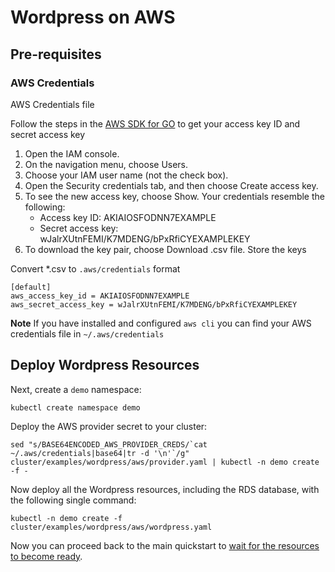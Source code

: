 # Wordpress on AWS

## Pre-requisites

### AWS Credentials

AWS Credentials file

Follow the steps in the [AWS SDK for GO](https://docs.aws.amazon.com/sdk-for-go/v1/developer-guide/setting-up.html) to get your access key ID and secret access key
1. Open the IAM console.
1. On the navigation menu, choose Users.
1. Choose your IAM user name (not the check box).
1. Open the Security credentials tab, and then choose Create access key.
1. To see the new access key, choose Show. Your credentials resemble the following:
    - Access key ID: AKIAIOSFODNN7EXAMPLE
    - Secret access key: wJalrXUtnFEMI/K7MDENG/bPxRfiCYEXAMPLEKEY
1. To download the key pair, choose Download .csv file. Store the keys

Convert *.csv to `.aws/credentials` format
```
[default]
aws_access_key_id = AKIAIOSFODNN7EXAMPLE
aws_secret_access_key = wJalrXUtnFEMI/K7MDENG/bPxRfiCYEXAMPLEKEY
```

**Note** If you have installed and configured `aws cli` you can find your AWS credentials file in  `~/.aws/credentials`

## Deploy Wordpress Resources

Next, create a `demo` namespace:

```console
kubectl create namespace demo
```

Deploy the AWS provider secret to your cluster:

```console
sed "s/BASE64ENCODED_AWS_PROVIDER_CREDS/`cat ~/.aws/credentials|base64|tr -d '\n'`/g" cluster/examples/wordpress/aws/provider.yaml | kubectl -n demo create -f -
```

Now deploy all the Wordpress resources, including the RDS database, with the following single command:

```console
kubectl -n demo create -f cluster/examples/wordpress/aws/wordpress.yaml
```

Now you can proceed back to the main quickstart to [wait for the resources to become ready](./quickstart.md#waiting-for-completion).
